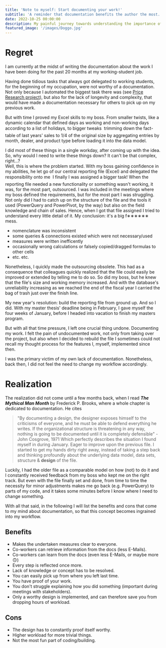 ```yaml
---
title: 'Note to myself: Start documenting your work!'
subtitle: 'A reminder that documentation benefits the author the most.'
date: 2022-10-25 00:00:00
description: My painful journey towards understanding the importance of documenting my workflow.
featured_image: '/images/Doggo.jpg'
---
```


# Regret
I am currently at the midst of writing the documentation about the work I have been doing for the past 20 months at my working-student job.

Having done tidious tasks that always got delegated to working students, for the beginning of my occupation, were not worthy of a documentation. Not only because I automated the biggest task there was (see [Price Research project](/project/price-research)), but also for the lack of longevity and complexity, that would have made a documentation necessary for others to pick up on my previous work.

But with time I proved my Excel skills to my boss. From smaller twists, like a dynamic calendar that defined days as working and non-working days according to a list of holidays, to bigger tweaks &#151; trimming down the fact-table of last years' sales to 1/4 of the original size by aggregating entries by month, dealer, and product type before loading it into the data model.

I did most of these things in a single workday, after coming up with the idea. So, why would I need to write these things down? It can't be that complex, right...?  
Well, this is where the problem started. With my boss gaining confidence in my abilities, he let go of our central reporting file (Excel) and delegated the responsibility onto me &#151; I finally I was assigned a bigger task! When the reporting file needed a new functionality or something wasn't working, it was, for the most part, outsourced. I was included in the meetings where my boss defined the requirements, but for the most part I was struggling. Not only did I had to catch up on the structure of the file and the tools it used (PowerQuery and PowerPivot, by the way) but also on the field knowledge and chain of sales. Hence, when I got that file assigned I tried to understand every little detail of it. My conclusion: it's a big f&#8727;&#8727;&#8727;&#8727;&#8727;&#8727; mess.
* nomenclature was inconsistent
* some queries & connections existed which were not necessary/used
* measures were written inefficently
* occasionally wrong calculations or falsely copied/dragged formulas to other cells
* etc. etc.

Nonetheless, I quickly made the outsourcing obsolete. This had as a consequence that colleagues quickly realized that the file could easily be improved or extended by telling me to do so. So did my boss, but he knew that the file's size and working memory increased. And with the database's unreliability increasing as we reached the end of the fiscal year I carried the bag of trash just over the finish line.  

My new year's resolution: build the reporting file from ground up. And so I did. With my master thesis' deadline being in February, I gave myself the four weeks of January, before I headed into vacation to finish my masters program.

But with all that time pressure, I left one crucial thing undone.
Documenting my work.
I felt the pain of undocumented work, not only from taking over the project, but also when I decided to rebuild the file I sometimes could not recall my thought process for the features I, myself, implemented since then.

I was the primary victim of my own lack of documentation. Nonetheless, back then, I did not feel the need to change my workflow accordingly.

# Realization
The realization did not come until a few months back, when I read ***The Mythical Man Month*** by Frederick P. Brooks, where a whole chapter is dedicated to documentation. He cites
> "By documenting a design, the designer exposes himself to the criticisms of everyone, and he must be able to defend everything he writes. If the organizational structure is threatening in any way, nothing is going to be documented until it is completely defensible" -  John Cosgrove, 1971
Which perfectly describes the situation I found myself in during January. Eager to improve upon the previous file. I started to get my hands dirty right away, instead of taking a step back and thinking profoundly about the underlying data model, data sets, structure & **design** of the file.

Luckily, I had the older file as a comparable model on how (not) to do it and I constantly received feedback from my boss who kept me on the right track.
But even with the file finally set and done, from time to time the necessity for minor adjustments makes me go back (e.g. PowerQuery) to parts of my code, and it takes some minutes before I know where I need to change something.

With all that said, in the following I will list the benefits and cons that come to my mind about documentation, so that this concept becomes ingrained into my workflow.
## Benefits
* Makes the undertaken measures clear to everyone.
* Co-workers can retrieve information from the docs (less E-Mails).
* Co-workers can learn from the docs (even less E-Mails, or maybe more 🙃)
* Every step is reflected once more.
* Lack of knowledge or concept has to be resolved.
* You can easily pick up from where you left last time.
* You have proof of your work.
* You don't struggle explaining how you did something (important during meetings with stakeholders).
* Only a worthy design is implemented, and can therefore save you from dropping hours of workload.

## Cons
* The design has to constantly proof itself worthy.
* Higher workload for more trivial things.
* Not the most fun part of coding/building.